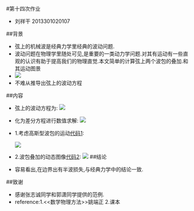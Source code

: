 #第十四次作业
- 刘祥干 2013301020107

##背景
- 弦上的机械波是经典力学里经典的波动问题.
- 波动问题在物理学里随处可见,是重要的一类动力学问题.对其有运动有一些直观的认识有助于提高我们的物理直觉.本文简单的计算弦上两个波包的叠加.和其运动图景
- ![](https://github.com/computationalphysics2013301020107/computationalphysics_N2013301020107/blob/master/chapter6/%E5%9B%BE%E7%89%871.png)
- 不难从推导出弦上的波动方程

##内容
- 弦上的波动方程为:
    ![](https://github.com/computationalphysics2013301020107/computationalphysics_N2013301020107/blob/master/chapter6/%E6%96%B9%E7%A8%8B1.png)

- 化为差分方程进行数值求解:
    ![](https://github.com/computationalphysics2013301020107/computationalphysics_N2013301020107/blob/master/chapter6/%E6%96%B9%E7%A8%8B2.png)
                 
- 1.考虑高斯型波包的运动[代码1](https://github.com/computationalphysics2013301020107/computationalphysics_N2013301020107/blob/master/chapter6/14.3.py):

     ![](https://github.com/computationalphysics2013301020107/computationalphysics_N2013301020107/blob/master/chapter6/14.3.png)
            
- 2.波包叠加的动态图像[代码2](https://github.com/computationalphysics2013301020107/computationalphysics_N2013301020107/blob/master/chapter6/14.1.py):
     ![](https://github.com/computationalphysics2013301020107/computationalphysics_N2013301020107/blob/master/chapter6/14.1.gif)
##结论
- 容易看出,在边界出有半波损失,与经典力学中的结论一致.

##致谢
- 感谢张志诚同学和郭潇同学提供的范例.
- reference:1.<<数学物理方法>>姚端正
            2.课本
